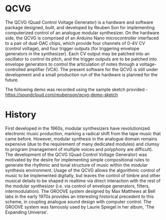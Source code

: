 # QCVG

The QCVG (Quad Control Voltage Generator) is a hardware and software package designed, built, and developed by Reuben Son for implementing computerized control of an analogue modular synthesizer. On the hardware side, the QCVG is comprised of an Arduino Nano microcontroller interfaced to a pair of dual-DAC chips, which provide four channels of 0-4V CV (control voltage), and four trigger outputs (for triggering envelope generators in the synthesizer). Each CV output may be patched into an oscillator to control its pitch, and the trigger outputs are to be patched into envelope generators to control the articulation of notes through a voltage-controlled amplifier (VCA). The present software for the QCVG is still under development and a small production run of the hardware is planned for the future. 

The following demo was recorded using the sample sketch provided - https://soundcloud.com/reubenson/qcvg-demo-sketch

# History
First developed in the 1960s, modular synthesizers have revolutionized electronic music production, marking a radical shift from the tape music that came before. However, modular synthesis in the analogue domain remains expensive (due to the requirement of many dedicated modules) and clumsy to program (management of multiple voices and polyphony are difficult). The development of the QCVG (Quad Control Voltage Generator) was motivated by the desire for implementing simple compositional rules to generate the rhythmic and tonal structure of music within the modular synthesis environment. Usage of the QCVG allows the algorithmic control of music to be implemented digitally, but leaves the control of timbre and other musical details to be shaped in realtime via direct interaction with the rest of the modular synthesizer (i.e. via control of envelope generators, filters, intermodulation). The GROOVE system designed by Max Matthews at Bell labs in the early 1970s provides an interesting historical precedent to this scheme, in coupling analogue sound design with computer control. The GROOVE system was famously used by Laurie Spiegel in her album, 'The Expanding Universe'.

